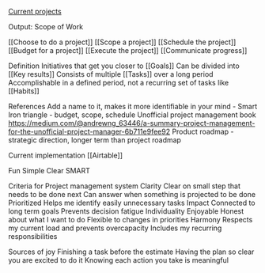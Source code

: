 [Current projects](https://airtable.com/appwlcA0RJTWZ394q/tbl8RCXnru5Ps1F1Y/viwNs5z5QPeE8Yxze?blocks=hide)

Output: Scope of Work

[[Choose to do a project]]
[[Scope a project]]
[[Schedule the project]]
[[Budget for a project]]
[[Execute the project]]
[[Communicate progress]]

Definition
Initiatives that get you closer to [[Goals]]
Can be divided into [[Key results]] 
Consists of multiple [[Tasks]] over a long period
Accomplishable in a defined period, not a recurring set of tasks like [[Habits]]

References
Add a name to it, makes it more identifiable in your mind - Smart
Iron triangle - budget, scope, schedule
Unofficial project management book
https://medium.com/@andrewng_63446/a-summary-project-management-for-the-unofficial-project-manager-6b711e9fee92
Product roadmap - strategic direction, longer term than project roadmap

Current implementation
[[Airtable]]

Fun
Simple
Clear
SMART

Criteria for Project management system
Clarity
Clear on small step that needs to be done next
Can answer when something is projected to be done
Prioritized
Helps me identify easily unnecessary tasks
Impact
Connected to long term goals
Prevents decision fatigue
Individuality
Enjoyable
Honest about what I want to do
Flexible to changes in priorities
Harmony
Respects my current load and prevents overcapacity
Includes my recurring responsibilities

Sources of joy
Finishing a task before the estimate
Having the plan so clear you are excited to do it
Knowing each action you take is meaningful